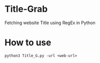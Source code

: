 # Title-Grab
Fetching website Title using RegEx in Python

# How to use
`python3 Title_G.py -url <web-url>`
